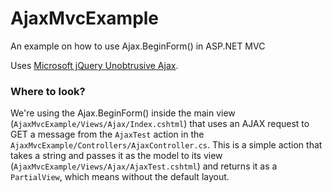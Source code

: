 # AjaxMvcExample
An example on how to use Ajax.BeginForm() in ASP.NET MVC

Uses [Microsoft jQuery Unobtrusive Ajax](http://www.nuget.org/packages/Microsoft.jQuery.Unobtrusive.Ajax/).

### Where to look?
We're using the Ajax.BeginForm() inside the main view (`AjaxMvcExample/Views/Ajax/Index.cshtml`) that uses an AJAX request to GET a message from the `AjaxTest` action in the `AjaxMvcExample/Controllers/AjaxController.cs`. This is a simple action that takes a string and passes it as the model to its view (`AjaxMvcExample/Views/Ajax/AjaxTest.cshtml`) and returns it as a `PartialView`, which means without the default layout.
